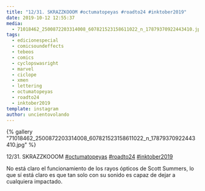 ```yaml
---
title: "12/31. SKRAZZKOOOM #octumatopeyas #roadto24 #inktober2019"
date: 2019-10-12 12:55:37
media: 
  - 71018462_2500872203314008_607821523158611022_n_17879370922443410.jpg
tags: 
  - edicionespecial
  - comicsoundeffects
  - tebeos
  - comics
  - cyclopswasright
  - marvel
  - ciclope
  - xmen
  - lettering
  - octumatopeyas
  - roadto24
  - inktober2019
template: instagram
author: uncientovolando
---
```


{% gallery "71018462_2500872203314008_607821523158611022_n_17879370922443410.jpg" %}

12/31. SKRAZZKOOOM [#octumatopeyas](/etiquetas/octumatopeyas) [#roadto24](/etiquetas/roadto24) [#inktober2019](/etiquetas/inktober2019)

No está claro el funcionamiento de los rayos ópticos de Scott Summers, lo que sí está claro es que tan solo con su sonido es capaz de dejar a cualquiera impactado.

